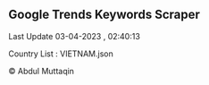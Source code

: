 

## Google Trends Keywords Scraper 
 
Last Update 03-04-2023 , 02:40:13

Country List :
VIETNAM.json



© Abdul Muttaqin 
